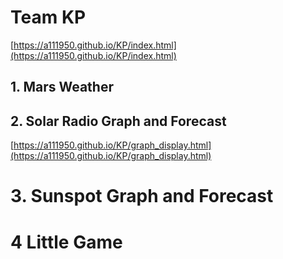 # Team KP
[https://a111950.github.io/KP/index.html](https://a111950.github.io/KP/index.html)

## 1. Mars Weather

## 2. Solar Radio Graph and Forecast
[https://a111950.github.io/KP/graph_display.html](https://a111950.github.io/KP/graph_display.html)
# 3. Sunspot Graph and Forecast

# 4 Little Game
